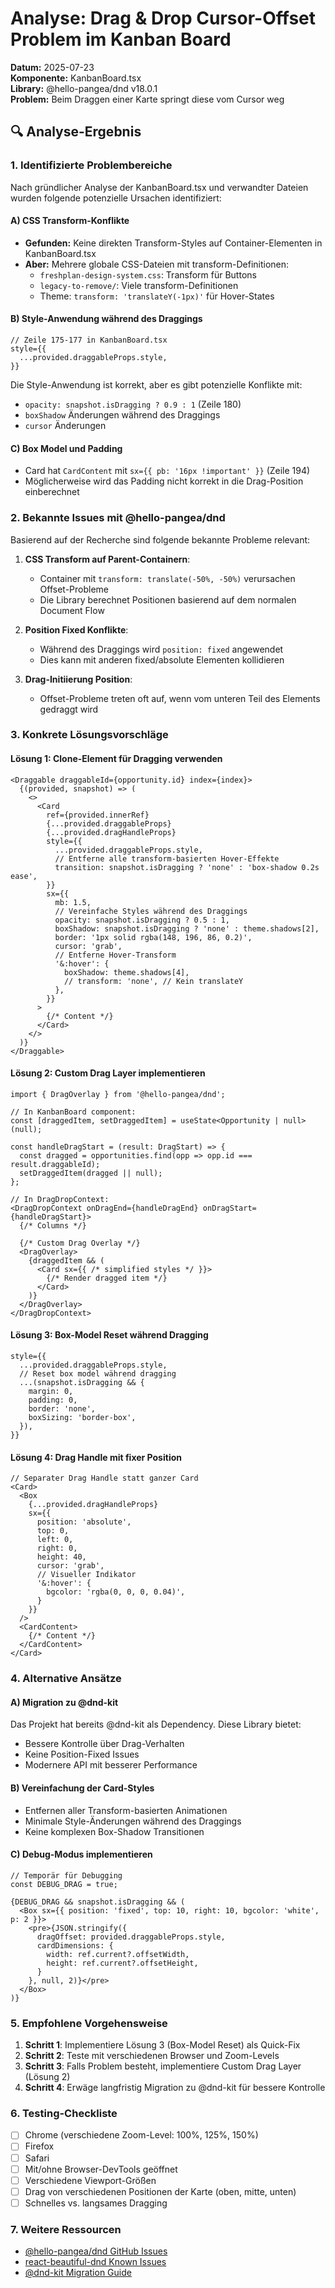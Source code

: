 # Analyse: Drag & Drop Cursor-Offset Problem im Kanban Board

**Datum:** 2025-07-23  
**Komponente:** KanbanBoard.tsx  
**Library:** @hello-pangea/dnd v18.0.1  
**Problem:** Beim Draggen einer Karte springt diese vom Cursor weg

## 🔍 Analyse-Ergebnis

### 1. Identifizierte Problembereiche

Nach gründlicher Analyse der KanbanBoard.tsx und verwandter Dateien wurden folgende potenzielle Ursachen identifiziert:

#### A) CSS Transform-Konflikte
- **Gefunden:** Keine direkten Transform-Styles auf Container-Elementen in KanbanBoard.tsx
- **Aber:** Mehrere globale CSS-Dateien mit transform-Definitionen:
  - `freshplan-design-system.css`: Transform für Buttons
  - `legacy-to-remove/`: Viele transform-Definitionen
  - Theme: `transform: 'translateY(-1px)'` für Hover-States

#### B) Style-Anwendung während des Draggings
```tsx
// Zeile 175-177 in KanbanBoard.tsx
style={{
  ...provided.draggableProps.style,
}}
```
Die Style-Anwendung ist korrekt, aber es gibt potenzielle Konflikte mit:
- `opacity: snapshot.isDragging ? 0.9 : 1` (Zeile 180)
- `boxShadow` Änderungen während des Draggings
- `cursor` Änderungen

#### C) Box Model und Padding
- Card hat `CardContent` mit `sx={{ pb: '16px !important' }}` (Zeile 194)
- Möglicherweise wird das Padding nicht korrekt in die Drag-Position einberechnet

### 2. Bekannte Issues mit @hello-pangea/dnd

Basierend auf der Recherche sind folgende bekannte Probleme relevant:

1. **CSS Transform auf Parent-Containern**: 
   - Container mit `transform: translate(-50%, -50%)` verursachen Offset-Probleme
   - Die Library berechnet Positionen basierend auf dem normalen Document Flow

2. **Position Fixed Konflikte**:
   - Während des Draggings wird `position: fixed` angewendet
   - Dies kann mit anderen fixed/absolute Elementen kollidieren

3. **Drag-Initiierung Position**:
   - Offset-Probleme treten oft auf, wenn vom unteren Teil des Elements gedraggt wird

### 3. Konkrete Lösungsvorschläge

#### Lösung 1: Clone-Element für Dragging verwenden
```tsx
<Draggable draggableId={opportunity.id} index={index}>
  {(provided, snapshot) => (
    <>
      <Card
        ref={provided.innerRef}
        {...provided.draggableProps}
        {...provided.dragHandleProps}
        style={{
          ...provided.draggableProps.style,
          // Entferne alle transform-basierten Hover-Effekte
          transition: snapshot.isDragging ? 'none' : 'box-shadow 0.2s ease',
        }}
        sx={{
          mb: 1.5,
          // Vereinfache Styles während des Draggings
          opacity: snapshot.isDragging ? 0.5 : 1,
          boxShadow: snapshot.isDragging ? 'none' : theme.shadows[2],
          border: '1px solid rgba(148, 196, 86, 0.2)',
          cursor: 'grab',
          // Entferne Hover-Transform
          '&:hover': {
            boxShadow: theme.shadows[4],
            // transform: 'none', // Kein translateY
          },
        }}
      >
        {/* Content */}
      </Card>
    </>
  )}
</Draggable>
```

#### Lösung 2: Custom Drag Layer implementieren
```tsx
import { DragOverlay } from '@hello-pangea/dnd';

// In KanbanBoard component:
const [draggedItem, setDraggedItem] = useState<Opportunity | null>(null);

const handleDragStart = (result: DragStart) => {
  const dragged = opportunities.find(opp => opp.id === result.draggableId);
  setDraggedItem(dragged || null);
};

// In DragDropContext:
<DragDropContext onDragEnd={handleDragEnd} onDragStart={handleDragStart}>
  {/* Columns */}
  
  {/* Custom Drag Overlay */}
  <DragOverlay>
    {draggedItem && (
      <Card sx={{ /* simplified styles */ }}>
        {/* Render dragged item */}
      </Card>
    )}
  </DragOverlay>
</DragDropContext>
```

#### Lösung 3: Box-Model Reset während Dragging
```tsx
style={{
  ...provided.draggableProps.style,
  // Reset box model während dragging
  ...(snapshot.isDragging && {
    margin: 0,
    padding: 0,
    border: 'none',
    boxSizing: 'border-box',
  }),
}}
```

#### Lösung 4: Drag Handle mit fixer Position
```tsx
// Separater Drag Handle statt ganzer Card
<Card>
  <Box
    {...provided.dragHandleProps}
    sx={{
      position: 'absolute',
      top: 0,
      left: 0,
      right: 0,
      height: 40,
      cursor: 'grab',
      // Visueller Indikator
      '&:hover': {
        bgcolor: 'rgba(0, 0, 0, 0.04)',
      }
    }}
  />
  <CardContent>
    {/* Content */}
  </CardContent>
</Card>
```

### 4. Alternative Ansätze

#### A) Migration zu @dnd-kit
Das Projekt hat bereits @dnd-kit als Dependency. Diese Library bietet:
- Bessere Kontrolle über Drag-Verhalten
- Keine Position-Fixed Issues
- Modernere API mit besserer Performance

#### B) Vereinfachung der Card-Styles
- Entfernen aller Transform-basierten Animationen
- Minimale Style-Änderungen während des Draggings
- Keine komplexen Box-Shadow Transitionen

#### C) Debug-Modus implementieren
```tsx
// Temporär für Debugging
const DEBUG_DRAG = true;

{DEBUG_DRAG && snapshot.isDragging && (
  <Box sx={{ position: 'fixed', top: 10, right: 10, bgcolor: 'white', p: 2 }}>
    <pre>{JSON.stringify({
      dragOffset: provided.draggableProps.style,
      cardDimensions: {
        width: ref.current?.offsetWidth,
        height: ref.current?.offsetHeight,
      }
    }, null, 2)}</pre>
  </Box>
)}
```

### 5. Empfohlene Vorgehensweise

1. **Schritt 1**: Implementiere Lösung 3 (Box-Model Reset) als Quick-Fix
2. **Schritt 2**: Teste mit verschiedenen Browser und Zoom-Levels
3. **Schritt 3**: Falls Problem besteht, implementiere Custom Drag Layer (Lösung 2)
4. **Schritt 4**: Erwäge langfristig Migration zu @dnd-kit für bessere Kontrolle

### 6. Testing-Checkliste

- [ ] Chrome (verschiedene Zoom-Level: 100%, 125%, 150%)
- [ ] Firefox
- [ ] Safari
- [ ] Mit/ohne Browser-DevTools geöffnet
- [ ] Verschiedene Viewport-Größen
- [ ] Drag von verschiedenen Positionen der Karte (oben, mitte, unten)
- [ ] Schnelles vs. langsames Dragging

### 7. Weitere Ressourcen

- [@hello-pangea/dnd GitHub Issues](https://github.com/hello-pangea/dnd/issues)
- [react-beautiful-dnd Known Issues](https://github.com/atlassian/react-beautiful-dnd/issues?q=is%3Aissue+offset)
- [@dnd-kit Migration Guide](https://docs.dndkit.com/guides/migration)